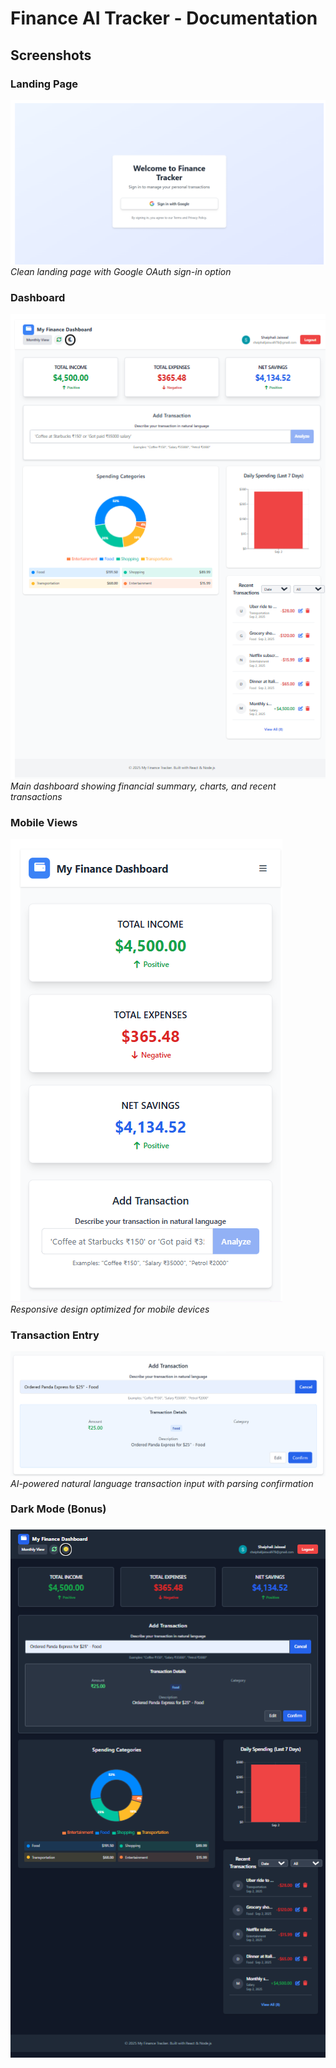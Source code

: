 # Finance AI Tracker - Documentation

## Screenshots

### Landing Page
![Landing Page](./screenshots/landing-page.png)
*Clean landing page with Google OAuth sign-in option*

### Dashboard
![Dashboard](./screenshots/dashboard.png)
*Main dashboard showing financial summary, charts, and recent transactions*

### Mobile Views
![Mobile View](./screenshots/mobile-dashboard.png)
*Responsive design optimized for mobile devices*

### Transaction Entry
![Transaction Entry](./screenshots/transaction-entry.png)
*AI-powered natural language transaction input with parsing confirmation*

### Dark Mode (Bonus)
![Dark Mode](./screenshots/dashboard-darkMode.png)